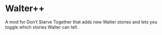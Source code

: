 # Walter++
A mod for Don't Starve Together that adds new Walter stories and lets you toggle which stories Walter can tell.